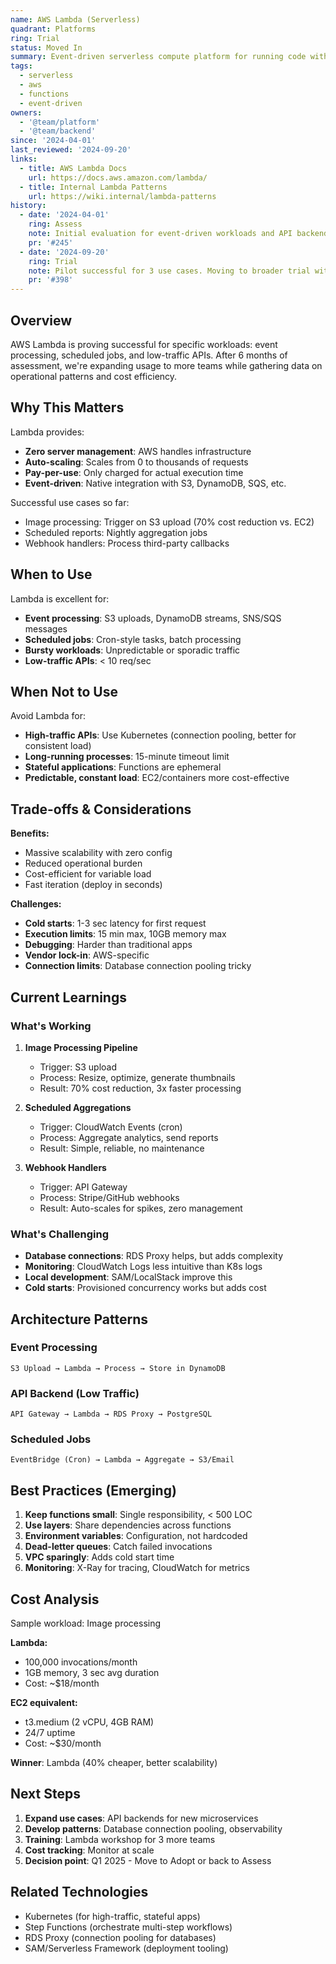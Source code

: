 ```yaml
---
name: AWS Lambda (Serverless)
quadrant: Platforms
ring: Trial
status: Moved In
summary: Event-driven serverless compute platform for running code without managing servers, ideal for specific workloads.
tags:
  - serverless
  - aws
  - functions
  - event-driven
owners:
  - '@team/platform'
  - '@team/backend'
since: '2024-04-01'
last_reviewed: '2024-09-20'
links:
  - title: AWS Lambda Docs
    url: https://docs.aws.amazon.com/lambda/
  - title: Internal Lambda Patterns
    url: https://wiki.internal/lambda-patterns
history:
  - date: '2024-04-01'
    ring: Assess
    note: Initial evaluation for event-driven workloads and API backends
    pr: '#245'
  - date: '2024-09-20'
    ring: Trial
    note: Pilot successful for 3 use cases. Moving to broader trial with more teams
    pr: '#398'
---
```


## Overview

AWS Lambda is proving successful for specific workloads: event processing, scheduled jobs, and low-traffic APIs. After 6 months of assessment, we're expanding usage to more teams while gathering data on operational patterns and cost efficiency.

## Why This Matters

Lambda provides:
- **Zero server management**: AWS handles infrastructure
- **Auto-scaling**: Scales from 0 to thousands of requests
- **Pay-per-use**: Only charged for actual execution time
- **Event-driven**: Native integration with S3, DynamoDB, SQS, etc.

Successful use cases so far:
- Image processing: Trigger on S3 upload (70% cost reduction vs. EC2)
- Scheduled reports: Nightly aggregation jobs
- Webhook handlers: Process third-party callbacks

## When to Use

Lambda is excellent for:
- **Event processing**: S3 uploads, DynamoDB streams, SNS/SQS messages
- **Scheduled jobs**: Cron-style tasks, batch processing
- **Bursty workloads**: Unpredictable or sporadic traffic
- **Low-traffic APIs**: < 10 req/sec

## When Not to Use

Avoid Lambda for:
- **High-traffic APIs**: Use Kubernetes (connection pooling, better for consistent load)
- **Long-running processes**: 15-minute timeout limit
- **Stateful applications**: Functions are ephemeral
- **Predictable, constant load**: EC2/containers more cost-effective

## Trade-offs & Considerations

**Benefits:**
- Massive scalability with zero config
- Reduced operational burden
- Cost-efficient for variable load
- Fast iteration (deploy in seconds)

**Challenges:**
- **Cold starts**: 1-3 sec latency for first request
- **Execution limits**: 15 min max, 10GB memory max
- **Debugging**: Harder than traditional apps
- **Vendor lock-in**: AWS-specific
- **Connection limits**: Database connection pooling tricky

## Current Learnings

### What's Working

1. **Image Processing Pipeline**
   - Trigger: S3 upload
   - Process: Resize, optimize, generate thumbnails
   - Result: 70% cost reduction, 3x faster processing

2. **Scheduled Aggregations**
   - Trigger: CloudWatch Events (cron)
   - Process: Aggregate analytics, send reports
   - Result: Simple, reliable, no maintenance

3. **Webhook Handlers**
   - Trigger: API Gateway
   - Process: Stripe/GitHub webhooks
   - Result: Auto-scales for spikes, zero management

### What's Challenging

- **Database connections**: RDS Proxy helps, but adds complexity
- **Monitoring**: CloudWatch Logs less intuitive than K8s logs
- **Local development**: SAM/LocalStack improve this
- **Cold starts**: Provisioned concurrency works but adds cost

## Architecture Patterns

### Event Processing

```
S3 Upload → Lambda → Process → Store in DynamoDB
```

### API Backend (Low Traffic)

```
API Gateway → Lambda → RDS Proxy → PostgreSQL
```

### Scheduled Jobs

```
EventBridge (Cron) → Lambda → Aggregate → S3/Email
```

## Best Practices (Emerging)

1. **Keep functions small**: Single responsibility, < 500 LOC
2. **Use layers**: Share dependencies across functions
3. **Environment variables**: Configuration, not hardcoded
4. **Dead-letter queues**: Catch failed invocations
5. **VPC sparingly**: Adds cold start time
6. **Monitoring**: X-Ray for tracing, CloudWatch for metrics

## Cost Analysis

Sample workload: Image processing

**Lambda:**
- 100,000 invocations/month
- 1GB memory, 3 sec avg duration
- Cost: ~$18/month

**EC2 equivalent:**
- t3.medium (2 vCPU, 4GB RAM)
- 24/7 uptime
- Cost: ~$30/month

**Winner**: Lambda (40% cheaper, better scalability)

## Next Steps

1. **Expand use cases**: API backends for new microservices
2. **Develop patterns**: Database connection pooling, observability
3. **Training**: Lambda workshop for 3 more teams
4. **Cost tracking**: Monitor at scale
5. **Decision point**: Q1 2025 - Move to Adopt or back to Assess

## Related Technologies

- Kubernetes (for high-traffic, stateful apps)
- Step Functions (orchestrate multi-step workflows)
- RDS Proxy (connection pooling for databases)
- SAM/Serverless Framework (deployment tooling)
